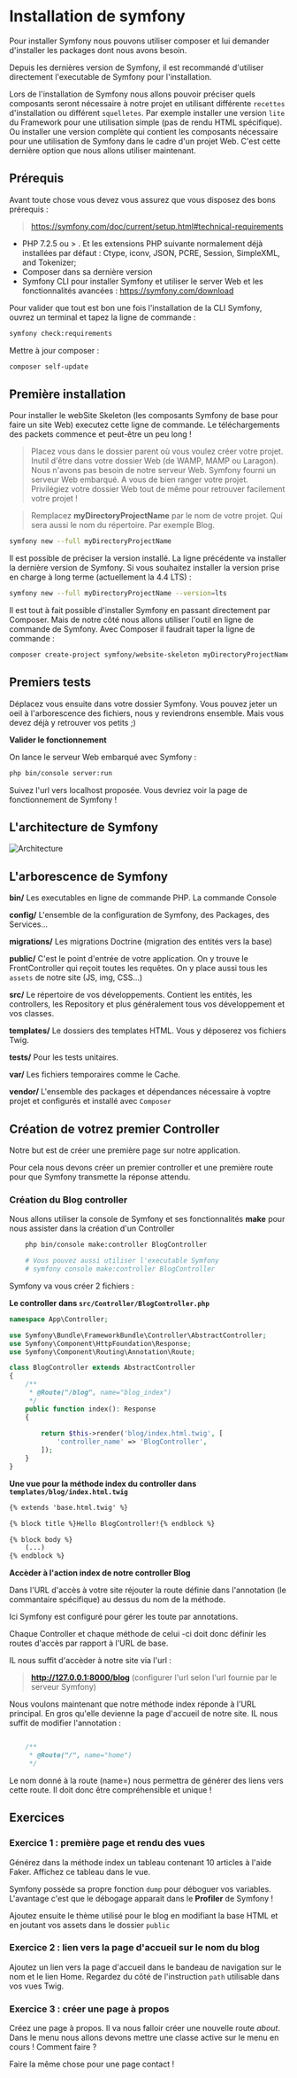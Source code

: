 # Installation de symfony

Pour installer Symfony nous pouvons utiliser composer et lui demander d'installer les packages dont nous avons besoin.

Depuis les dernières version de Symfony, il est recommandé d'utiliser directement l'executable de Symfony pour l'installation.

Lors de l'installation de Symfony nous allons pouvoir préciser quels composants seront nécessaire à notre projet en utilisant différente `recettes` d'installation ou différent `squelletes`. 
Par exemple installer une version `lite` du Framework pour une utilisation simple (pas de rendu HTML spécifique).
Ou installer une version complète qui contient les composants nécessaire pour une utilisation de Symfony dans le cadre d'un projet Web. 
C'est cette dernière option que nous allons utiliser maintenant.

## Prérequis 

Avant toute chose vous devez vous assurez que vous disposez des bons prérequis :

> https://symfony.com/doc/current/setup.html#technical-requirements

- PHP 7.2.5 ou > . Et les extensions PHP suivante normalement déjà installées par défaut :  Ctype, iconv, JSON, PCRE, Session, SimpleXML, and Tokenizer;
- Composer dans sa dernière version
- Symfony CLI pour installer Symfony et utiliser le server Web et les fonctionnalités avancées : https://symfony.com/download


Pour valider que tout est bon une fois l'installation de la CLI Symfony, ouvrez un terminal et tapez la ligne de commande : 

```bash
symfony check:requirements
```

Mettre à jour composer :

```bash
composer self-update
```

## Première installation

Pour installer le webSite Skeleton (les composants Symfony de base pour faire un site Web) executez cette ligne de commande. Le téléchargements des packets commence et peut-être un peu long !

> Placez vous dans le dossier parent où vous voulez créer votre projet.
> Inutil d'être dans votre dossier Web (de WAMP, MAMP ou Laragon). Nous n'avons pas besoin de notre serveur Web. Symfony fourni un serveur Web embarqué. A vous de bien ranger votre projet. Privilégiez votre dossier Web tout de même pour retrouver facilement votre projet !

> Remplacez **myDirectoryProjectName** par le nom de votre projet. Qui sera aussi le nom du répertoire. Par exemple Blog.

```bash
symfony new --full myDirectoryProjectName
```

Il est possible de préciser la version installé. La ligne précédente va installer la dernière version de Symfony. Si vous souhaitez installer la version prise en charge à long terme (actuellement la 4.4 LTS) :


```bash
symfony new --full myDirectoryProjectName --version=lts 
```

Il est tout à fait possible d'installer Symfony en passant directement par Composer. Mais de notre côté nous allons utiliser l'outil en ligne de commande de Symfony. Avec Composer il faudrait taper la ligne de commande :

```bash
composer create-project symfony/website-skeleton myDirectoryProjectName
```

## Premiers tests 

Déplacez vous ensuite dans votre dossier Symfony. Vous pouvez jeter un oeil à l'arborescence des fichiers, nous y reviendrons ensemble. Mais vous devez déjà y retrouver vos petits ;)

**Valider le fonctionnement**

On lance le serveur Web embarqué avec Symfony :

```bash
php bin/console server:run
```

Suivez l'url vers localhost proposée. Vous devriez voir la page de fonctionnement de Symfony !

## L'architecture de Symfony

![Architecture](./imgMarkDown/architecture.png)

## L'arborescence de Symfony

**bin/**        Les executables en ligne de commande PHP. La commande Console

**config/**     L'ensemble de la configuration de Symfony, des Packages, des Services...

**migrations/** Les migrations Doctrine (migration des entités vers la base)

**public/**     C'est le point d'entrée de votre application. On y trouve le FrontController qui reçoit toutes les requêtes. On y place aussi tous les `assets` de notre site (JS, img, CSS...)

**src/**        Le répertoire de vos développements. Contient les entités, les controllers, les Repository et plus généralement tous vos développement et vos classes. 

**templates/**  Le dossiers des templates HTML. Vous y déposerez vos fichiers Twig.

**tests/**      Pour les tests unitaires.

**var/**        Les fichiers temporaires comme le Cache.

**vendor/**     L'ensemble des packages et dépendances nécessaire à voptre projet et configurés et installé avec `Composer`


## Création de votrez premier Controller

Notre but est de créer une première page sur notre application. 

Pour cela nous devons créer un premier controller et une première route pour que Symfony transmette la réponse attendu.


### Création du Blog controller 

Nous allons utiliser la console de Symfony et ses fonctionnalités **make** pour nous assister dans la création d'un Controller

```bash
    php bin/console make:controller BlogController

    # Vous pouvez aussi utiliser l'executable Symfony
    # symfony console make:controller BlogController
```

Symfony va vous créer 2 fichiers :

**Le controller dans `src/Controller/BlogController.php`**

```php
namespace App\Controller;

use Symfony\Bundle\FrameworkBundle\Controller\AbstractController;
use Symfony\Component\HttpFoundation\Response;
use Symfony\Component\Routing\Annotation\Route;

class BlogController extends AbstractController
{
    /**
     * @Route("/blog", name="blog_index")
     */
    public function index(): Response
    {
        
        return $this->render('blog/index.html.twig', [
            'controller_name' => 'BlogController',
        ]);
    }
}

```

**Une vue pour la méthode index du controller dans `templates/blog/index.html.twig`**

```html
{% extends 'base.html.twig' %}

{% block title %}Hello BlogController!{% endblock %}

{% block body %}
    (...)
{% endblock %}
```

**Accèder à l'action index de notre controller Blog**

Dans l'URL d'accès à votre site réjouter la route définie dans l'annotation (le commantaire spécifique) au dessus du nom de la méthode.

Ici Symfony est configuré pour gérer les toute par annotations.

Chaque Controller et chaque méthode de celui -ci doit donc définir les routes d'accès par rapport à l'URL de base.

IL nous suffit d'accèder à notre site via l'url :

> **http://127.0.0.1:8000/blog** (configurer l'url selon l'url fournie par le serveur Symfony)

Nous voulons maintenant que notre méthode index réponde à l'URL principal.
En gros qu'elle devienne la page d'accueil de notre site. IL nous suffit de modifier l'annotation :

```php

    /**
     * @Route("/", name="home")
     */
```

Le nom donné à la route (name=) nous permettra de générer des liens vers cette route.
Il doit donc être compréhensible et unique !


## Exercices 

### Exercice 1 : première page et rendu des vues

Générez dans la méthode index un tableau contenant 10 articles à l'aide Faker.
Affichez ce tableau dans le vue.

Symfony possède sa propre fonction `dump` pour déboguer vos variables. L'avantage c'est que le débogage apparait dans le **Profiler** de Symfony !

Ajoutez ensuite le thème utilisé pour le blog en modifiant la base HTML et en joutant vos assets dans le dossier `public`


### Exercice 2 : lien vers la page d'accueil sur le nom du blog

Ajoutez un lien vers la page d'accueil dans le bandeau de navigation sur le nom et le lien Home.
Regardez du côté de l'instruction `path` utilisable dans vos vues Twig.

### Exercice 3 : créer une page à propos

Créez une page à propos. Il va nous falloir créer une nouvelle route *about*.
Dans le menu nous allons devons mettre une classe active sur le menu en cours !
Comment faire ?

Faire la même chose pour une page contact !
